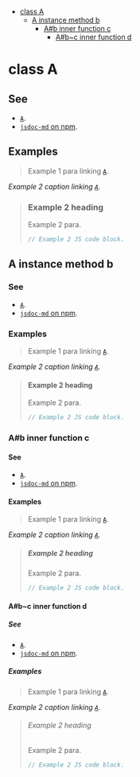 - [class A](#class-a)
  - [A instance method b](#a-instance-method-b)
    - [A#b inner function c](#ab-inner-function-c)
      - [A#b\~c inner function d](#abc-inner-function-d)

# class A

## See

- [`A`](#class-a).
- [`jsdoc-md` on npm](https://npm.im/jsdoc-md).

## Examples

> Example 1 para linking [`A`](#class-a).

_Example 2 caption linking [`A`](#class-a)._

> ### Example 2 heading
>
> Example 2 para.
>
> ```js
> // Example 2 JS code block.
> ```

## A instance method b

### See

- [`A`](#class-a).
- [`jsdoc-md` on npm](https://npm.im/jsdoc-md).

### Examples

> Example 1 para linking [`A`](#class-a).

_Example 2 caption linking [`A`](#class-a)._

> #### Example 2 heading
>
> Example 2 para.
>
> ```js
> // Example 2 JS code block.
> ```

### A#b inner function c

#### See

- [`A`](#class-a).
- [`jsdoc-md` on npm](https://npm.im/jsdoc-md).

#### Examples

> Example 1 para linking [`A`](#class-a).

_Example 2 caption linking [`A`](#class-a)._

> ##### Example 2 heading
>
> Example 2 para.
>
> ```js
> // Example 2 JS code block.
> ```

#### A#b\~c inner function d

##### See

- [`A`](#class-a).
- [`jsdoc-md` on npm](https://npm.im/jsdoc-md).

##### Examples

> Example 1 para linking [`A`](#class-a).

_Example 2 caption linking [`A`](#class-a)._

> ###### Example 2 heading
>
> Example 2 para.
>
> ```js
> // Example 2 JS code block.
> ```
